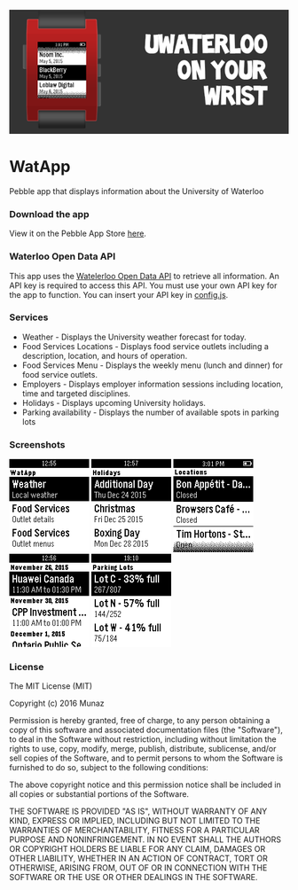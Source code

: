![Header](/resources/headers/header_2.png)
# WatApp
Pebble app that displays information about the University of Waterloo

### Download the app
View it on the Pebble App Store [here](https://apps.getpebble.com/en_US/application/55da162a264607d00d000021).

### Waterloo Open Data API
This app uses the [Watelerloo Open Data API](https://api.uwaterloo.ca/) to retrieve all information. An API key is required to access this API. You must use your own API key for the app to function. You can insert your API key in [config.js](https://github.com/MunazR/WatApp/blob/master/src/config.js).

### Services
* Weather - Displays the University weather forecast for today.
* Food Services Locations - Displays food service outlets including a description, location, and hours of operation.
* Food Services Menu - Displays the weekly menu (lunch and dinner) for food service outlets.
* Employers - Displays employer information sessions including location, time and targeted disciplines.
* Holidays - Displays upcoming University holidays.
* Parking availability - Displays the number of available spots in parking lots

### Screenshots
![Main Menu](/resources/screenshots/screenshot_1.png) ![Food Services Menu](/resources/screenshots/screenshot_2.png) ![Food Services Locations](/resources/screenshots/screenshot_3.png) ![Coop Infosessions](/resources/screenshots/screenshot_4.png) ![Parking](/resources/screenshots/screenshot_5.png)

### License
The MIT License (MIT)

Copyright (c) 2016 Munaz

Permission is hereby granted, free of charge, to any person obtaining a copy
of this software and associated documentation files (the "Software"), to deal
in the Software without restriction, including without limitation the rights
to use, copy, modify, merge, publish, distribute, sublicense, and/or sell
copies of the Software, and to permit persons to whom the Software is
furnished to do so, subject to the following conditions:

The above copyright notice and this permission notice shall be included in all
copies or substantial portions of the Software.

THE SOFTWARE IS PROVIDED "AS IS", WITHOUT WARRANTY OF ANY KIND, EXPRESS OR
IMPLIED, INCLUDING BUT NOT LIMITED TO THE WARRANTIES OF MERCHANTABILITY,
FITNESS FOR A PARTICULAR PURPOSE AND NONINFRINGEMENT. IN NO EVENT SHALL THE
AUTHORS OR COPYRIGHT HOLDERS BE LIABLE FOR ANY CLAIM, DAMAGES OR OTHER
LIABILITY, WHETHER IN AN ACTION OF CONTRACT, TORT OR OTHERWISE, ARISING FROM,
OUT OF OR IN CONNECTION WITH THE SOFTWARE OR THE USE OR OTHER DEALINGS IN THE
SOFTWARE.

